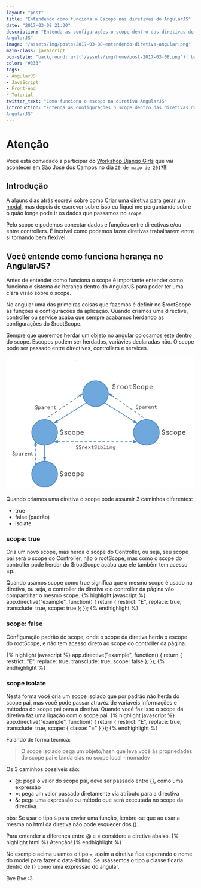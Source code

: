 ```yaml
---
layout: "post"
title: "Entendendo como funciona o Escopo nas diretivas do AngularJS"
date: "2017-03-08 21:30"
description: "Entenda as configurações o scope dentro das diretivas do
AngularJS"
image: "/assets/img/posts/2017-03-08-entendendo-diretiva-angular.png"
main-class: javascript
box-style: "background: url('/assets/img/home/post-2017-03-08.png'); background-color: #FBF9F8; background-repeat: no-repeat; background-size: contain;"
color: "#333"
tags:
- AngularJS
- JavaScript
- Front-end
- Tutorial
twitter_text: "Como funciona o escopo na diretiva AngularJS"
introduction: "Entenda as configurações o scope dentro das diretivas do
AngularJS"
---
```


# Atenção

Você está convidado a participar do [Workshop Django Girls](https://djangogirls.org/saojosedoscampos/apply/)
que vai acontecer em São José dos Campos no dia `20 de maio de 2017`!!!


## Introdução

A alguns dias atrás escrevi sobre como [Criar uma diretiva para gerar um modal](https://monicamota.com.br/criando-uma-diretiva-para-modal/), mas depois de
escrever sobre isso eu fiquei me perguntando sobre o quão longe pode ir os dados
que passamos no `scope`.

Pelo scope e podemos conectar dados e funções entre directivas e/ou entre controllers.
É incrivel como podemos fazer diretivas trabalharem entre si tornando bem flexível.

## Você entende como funciona herança no AngularJS?

Antes de entender como funciona o scope é importante entender como funciona o
sistema de herança dentro do AngularJS para poder ter uma clara visão sobre o scope.

No angular uma das primeiras coisas que fazemos é definir no $rootScope as funções
e configurações da aplicação. Quando criamos uma directive, controller ou service
acaba que sempre acabamos herdando as configurações do $rootScope.

Sempre que queremos herdar um objeto no angular colocamos este dentro do scope. Escopos podem
ser herdados, variávies declaradas não. O scope pode ser passado entre directives, controllers e services.

![Piramide de herança no angular](/assets/img/posts/angular-heranca.png)

Quando criamos uma diretiva o scope pode assumir 3 caminhos diferentes:
- true
- false (padrão)
- isolate

### scope: true
Cria um novo scope, mas herda o scope do Controller, ou seja, seu scope pai
será o scope do Controller, não o rootScope, mas como o scope do controller
pode herdar do $rootScope acaba que ele também tem acesso =p.

Quando usamos scope como true significa que o mesmo scope é usado na diretiva, ou seja,
o controller da diretiva e o controller da página vão compartilhar o mesmo scope.
{% highlight javascript %}
app.directive("example", function() {
    return {
      restrict: "E",
      replace: true,
      transclude: true,
      scope: true
    };
});
{% endhighlight %}

### scope: false
Configuração padrão do scope, onde o scope da diretiva herda o escope do rootScope,
e não tem acesso direto ao scope do controller da página.

{% highlight javascript %}
app.directive("example", function() {
    return {
      restrict: "E",
      replace: true,
      transclude: true,
      scope: false
    };
});
{% endhighlight %}

### scope isolate
Nesta forma você cria um scope isolado que por padrão não herda do scope pai, mas
você pode passar atravéz de variaveis informações e métodos do scope pai para a
diretiva.
Quando você faz isso o scope da diretiva faz uma ligação com o scope pai.
{% highlight javascript %}
app.directive("example", function() {
    return {
      restrict: "E",
      replace: true,
      transclude: true,
      scope: {
        classe: "="
      }
});
{% endhighlight %}

Falando de forma técnica:
> O scope isolado pega um objeto/hash que leva você às propriedades do scope pai e binda elas no scope local - nomadev

Os 3 caminhos possíveis são:

- @: pega o valor do scope pai, deve ser passado entre {}, como uma expressão
- =: pega um valor passado diretamente via atributo para a directiva
- &: pega uma expressão ou método que será executada no scope da directiva.

obs: Se usar o tipo `&` para enviar uma função, lembre-se que ao usar a mesma no
html da diretiva não pode esquecer dos ().

Para entender a diferença entre @ e = considere a diretiva abaixo.
{% highlight html %}
<exempla class="classe">
  <alert>Atenção!</alert>
</example>
{% endhighlight %}

No exemplo acima usamos o tipo `=`, assim a diretiva fica esperando o nome do model
para fazer o data-biding. Se usássemos o tipo `@` classe ficaria dentro de {} como
uma expressão do angular.

Bye Bye :3
